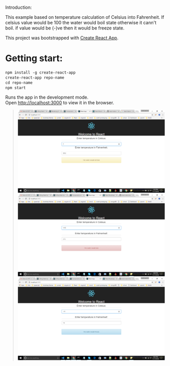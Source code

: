 Introduction:

This example based on temperature calculation of Celsius into Fahrenheit. If celsius value would be 100 the water would boil state otherwise it cann't boil. if value would be (-)ve then it would be freeze state.

This project was bootstrapped with [Create React App](https://github.com/facebookincubator/create-react-app).

# Getting start:

```
npm install -g create-react-app
create-react-app repo-name
cd repo-name
npm start
```

Runs the app in the development mode.<br>
Open [http://localhost:3000](http://localhost:3000) to view it in the browser.

><img src="initial-state.png" width="500">
><img src="water-boil.png" width="500">
><img src="freeze-water.png" width="500">